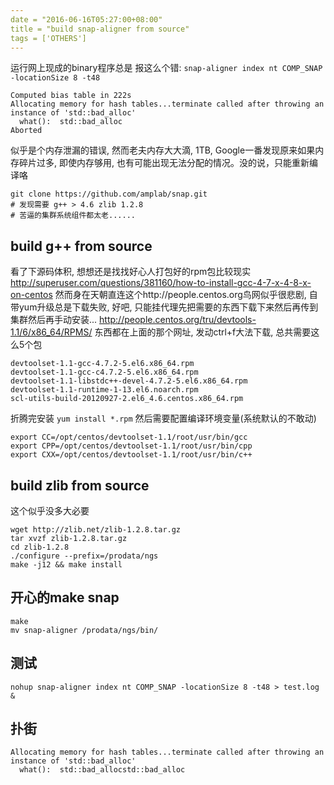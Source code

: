 ```yaml
---
date = "2016-06-16T05:27:00+08:00"
title = "build snap-aligner from source"
tags = ['OTHERS']
---
```


运行网上现成的binary程序总是 报这么个错:
`snap-aligner index nt COMP_SNAP -locationSize 8 -t48`
```
Computed bias table in 222s
Allocating memory for hash tables...terminate called after throwing an instance of 'std::bad_alloc'
  what():  std::bad_alloc
Aborted
```
似乎是个内存泄漏的错误, 然而老夫内存大大滴, 1TB, Google一番发现原来如果内存碎片过多, 即使内存够用, 也有可能出现无法分配的情况。没的说，只能重新编译咯
```
git clone https://github.com/amplab/snap.git
# 发现需要 g++ > 4.6 zlib 1.2.8
# 苦逼的集群系统组件都太老......
```
## build g++ from source
看了下源码体积, 想想还是找找好心人打包好的rpm包比较现实
<http://superuser.com/questions/381160/how-to-install-gcc-4-7-x-4-8-x-on-centos>
然而身在天朝直连这个http://people.centos.org鸟网似乎很悲剧, 自带yum升级总是下载失败, 好吧, 只能挂代理先把需要的东西下载下来然后再传到集群然后再手动安装...
<http://people.centos.org/tru/devtools-1.1/6/x86_64/RPMS/>
东西都在上面的那个网址, 发动ctrl+f大法下载, 总共需要这么5个包
```
devtoolset-1.1-gcc-4.7.2-5.el6.x86_64.rpm
devtoolset-1.1-gcc-c4.7.2-5.el6.x86_64.rpm
devtoolset-1.1-libstdc++-devel-4.7.2-5.el6.x86_64.rpm
devtoolset-1.1-runtime-1-13.el6.noarch.rpm
scl-utils-build-20120927-2.el6_4.6.centos.x86_64.rpm
```
折腾完安装
`yum install *.rpm`
然后需要配置编译环境变量(系统默认的不敢动)
```
export CC=/opt/centos/devtoolset-1.1/root/usr/bin/gcc  
export CPP=/opt/centos/devtoolset-1.1/root/usr/bin/cpp
export CXX=/opt/centos/devtoolset-1.1/root/usr/bin/c++
```
## build zlib from source
这个似乎没多大必要
```
wget http://zlib.net/zlib-1.2.8.tar.gz
tar xvzf zlib-1.2.8.tar.gz
cd zlib-1.2.8
./configure --prefix=/prodata/ngs
make -j12 && make install
```
## 开心的make snap
```
make
mv snap-aligner /prodata/ngs/bin/
```
## 测试
`nohup snap-aligner index nt COMP_SNAP -locationSize 8 -t48 > test.log &`
## 扑街
```
Allocating memory for hash tables...terminate called after throwing an instance of 'std::bad_alloc'
  what():  std::bad_allocstd::bad_alloc
```
